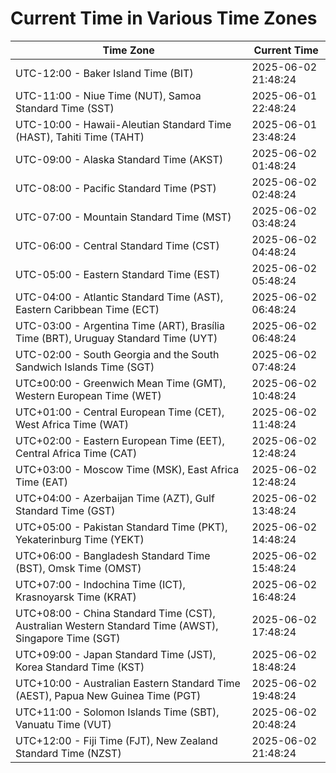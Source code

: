 # Current Time in Various Time Zones

| Time Zone | Current Time |
|-----------|--------------|
| UTC-12:00 - Baker Island Time (BIT) | 2025-06-02 21:48:24 |
| UTC-11:00 - Niue Time (NUT), Samoa Standard Time (SST) | 2025-06-01 22:48:24 |
| UTC-10:00 - Hawaii-Aleutian Standard Time (HAST), Tahiti Time (TAHT) | 2025-06-01 23:48:24 |
| UTC-09:00 - Alaska Standard Time (AKST) | 2025-06-02 01:48:24 |
| UTC-08:00 - Pacific Standard Time (PST) | 2025-06-02 02:48:24 |
| UTC-07:00 - Mountain Standard Time (MST) | 2025-06-02 03:48:24 |
| UTC-06:00 - Central Standard Time (CST) | 2025-06-02 04:48:24 |
| UTC-05:00 - Eastern Standard Time (EST) | 2025-06-02 05:48:24 |
| UTC-04:00 - Atlantic Standard Time (AST), Eastern Caribbean Time (ECT) | 2025-06-02 06:48:24 |
| UTC-03:00 - Argentina Time (ART), Brasília Time (BRT), Uruguay Standard Time (UYT) | 2025-06-02 06:48:24 |
| UTC-02:00 - South Georgia and the South Sandwich Islands Time (SGT) | 2025-06-02 07:48:24 |
| UTC±00:00 - Greenwich Mean Time (GMT), Western European Time (WET) | 2025-06-02 10:48:24 |
| UTC+01:00 - Central European Time (CET), West Africa Time (WAT) | 2025-06-02 11:48:24 |
| UTC+02:00 - Eastern European Time (EET), Central Africa Time (CAT) | 2025-06-02 12:48:24 |
| UTC+03:00 - Moscow Time (MSK), East Africa Time (EAT) | 2025-06-02 12:48:24 |
| UTC+04:00 - Azerbaijan Time (AZT), Gulf Standard Time (GST) | 2025-06-02 13:48:24 |
| UTC+05:00 - Pakistan Standard Time (PKT), Yekaterinburg Time (YEKT) | 2025-06-02 14:48:24 |
| UTC+06:00 - Bangladesh Standard Time (BST), Omsk Time (OMST) | 2025-06-02 15:48:24 |
| UTC+07:00 - Indochina Time (ICT), Krasnoyarsk Time (KRAT) | 2025-06-02 16:48:24 |
| UTC+08:00 - China Standard Time (CST), Australian Western Standard Time (AWST), Singapore Time (SGT) | 2025-06-02 17:48:24 |
| UTC+09:00 - Japan Standard Time (JST), Korea Standard Time (KST) | 2025-06-02 18:48:24 |
| UTC+10:00 - Australian Eastern Standard Time (AEST), Papua New Guinea Time (PGT) | 2025-06-02 19:48:24 |
| UTC+11:00 - Solomon Islands Time (SBT), Vanuatu Time (VUT) | 2025-06-02 20:48:24 |
| UTC+12:00 - Fiji Time (FJT), New Zealand Standard Time (NZST) | 2025-06-02 21:48:24 |
